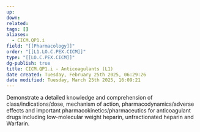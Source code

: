 ```yaml
---
up: 
down: 
related: 
tags: []
aliases:
  - CICM.QP1.i
field: "[[Pharmacology]]"
order: "[[L1.LO.C.PEX.CICM]]"
type: "[[LO.C.PEX.CICM]]"
dg-publish: true
title: CICM.QP1.i - Anticoagulants (L1)
date created: Tuesday, February 25th 2025, 06:29:26
date modified: Tuesday, March 25th 2025, 16:09:21
---
```


Demonstrate a detailed knowledge and comprehension of class/indications/dose, mechanism of action, pharmacodynamics/adverse effects and important pharmacokinetics/pharmaceutics for anticoagulant drugs including low-molecular weight heparin, unfractionated heparin and Warfarin.
